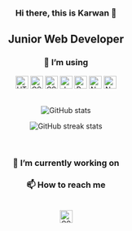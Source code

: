 <h3 align="center"> Hi there, this is Karwan 👋</h3>
<h2 align="center">Junior Web Developer</h2>

<h3 align="center">🌱 I’m using</h3>

<div align="center">
  <img src="https://img.shields.io/badge/HTML5-282C34?logo=html5&logoColor=E34F26" alt="HTML5 logo" title="HTML5" height="25" />
  <img src="https://img.shields.io/badge/CSS3-282C34?logo=css3&logoColor=1572B6" alt="CSS3 logo" title="CSS3" height="25" />
  <img src="https://img.shields.io/badge/Sass-282C34?logo=sass&logoColor=dark-pink" alt="CSS3 logo" title="CSS3" height="25" />
  <img src="https://img.shields.io/badge/JavaScript-282C34?logo=javascript&logoColor=F7DF1E" alt="JavaScript logo" title="JavaScript" height="25" />
  <img src="https://img.shields.io/badge/React-282C34?logo=react&logoColor=61DAFB" alt="React logo" title="React" height="25" />
  <img src="https://img.shields.io/badge/nodejs-282C34?logo=node.js&logoColor=green" alt="Nodejs logo" title="Nodejs" height="25" />
  <img src="https://img.shields.io/badge/mongodb-282C34?logo=mongodb&logoColor=dark-green" alt="Nodejs logo" title="Nodejs" height="25" />
</div>


</br>

  
<div align="center">

![GitHub stats](https://github-readme-stats.vercel.app/api?username=karwanm&show_icons=true&count_private=true)  

![GitHub streak stats](https://github-readme-streak-stats.herokuapp.com/?user=karwanm&theme=nord_dark)  
  
</div>
  
  
</br>

<h3 align="center">🔭 I’m currently working on</h3>
<!--
</br>
<div align="center">
  My Portfolio website
      <p>Code: https://github.com/KarwanM/portfolio</p>
      <p>Live: https://karwanm.github.io/portfolio/</p>
  </br>
  
  Wordle game
      <p>Code:https://github.com/KarwanM/wordle</p>
      <p>Live:https://karwanm.github.io/wordle</p>
</div>

</br>
-->
<h3 align="center">📫 How to reach me</h3>
</br>
<div align="center">
  <!-- 
  <img src="https://img.shields.io/badge/Gmail-282C34?logo=gmail&logoColor=E34F26" alt="Gmail logo" title="Gmail" height="25" />
  <p>karwan.ismo@gmail.com</p>
-->
  <a href="https://www.linkedin.com/in/karwan-i/">
  <img src="https://img.shields.io/badge/LinkedIn-282C34?logo=linkedin&logoColor=1572B6" alt="CSS3 logo" title="CSS3" height="25" />
  </a>
</div>








<!--
**KarwanM/KarwanM** is a ✨ _special_ ✨ repository because its `README.md` (this file) appears on your GitHub profile.

Here are some ideas to get you started:

- 🔭 I’m currently working on ...
- 🌱 I’m currently learning ...
- 👯 I’m looking to collaborate on ...
- 🤔 I’m looking for help with ...
- 💬 Ask me about ...
- 📫 How to reach me: ...
- 😄 Pronouns: ...
- ⚡ Fun fact: ...
-->
